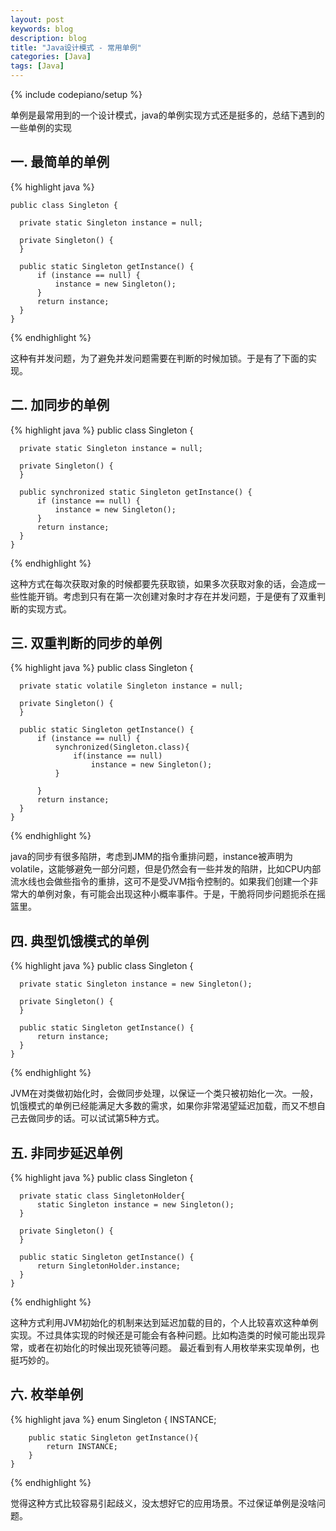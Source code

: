 ```yaml
---
layout: post
keywords: blog
description: blog
title: "Java设计模式 - 常用单例"
categories: [Java]
tags: [Java]
---
```

{% include codepiano/setup %}


单例是最常用到的一个设计模式，java的单例实现方式还是挺多的，总结下遇到的一些单例的实现

## 一. 最简单的单例

{% highlight java %}

    public class Singleton {

      private static Singleton instance = null;
  
      private Singleton() {
      }
  
      public static Singleton getInstance() {
          if (instance == null) {
              instance = new Singleton();
          }
          return instance;
      }
    }

{% endhighlight %}

这种有并发问题，为了避免并发问题需要在判断的时候加锁。于是有了下面的实现。

## 二. 加同步的单例

{% highlight java %}
    public class Singleton {

      private static Singleton instance = null;
  
      private Singleton() {
      }
  
      public synchronized static Singleton getInstance() {
          if (instance == null) {
              instance = new Singleton();
          }
          return instance;
      }
    }
{% endhighlight %}

这种方式在每次获取对象的时候都要先获取锁，如果多次获取对象的话，会造成一些性能开销。考虑到只有在第一次创建对象时才存在并发问题，于是便有了双重判断的实现方式。

## 三. 双重判断的同步的单例

{% highlight java %}
    public class Singleton {

      private static volatile Singleton instance = null;

      private Singleton() {
      }

      public static Singleton getInstance() {
          if (instance == null) {
              synchronized(Singleton.class){
                  if(instance == null)
                      instance = new Singleton();
              }

          }
          return instance;
      }
    }
{% endhighlight %}

java的同步有很多陷阱，考虑到JMM的指令重排问题，instance被声明为volatile，这能够避免一部分问题，但是仍然会有一些并发的陷阱，比如CPU内部流水线也会做些指令的重排，这可不是受JVM指令控制的。如果我们创建一个非常大的单例对象，有可能会出现这种小概率事件。于是，干脆将同步问题扼杀在摇篮里。

## 四. 典型饥饿模式的单例

{% highlight java %}
    public class Singleton {

      private static Singleton instance = new Singleton();

      private Singleton() {
      }

      public static Singleton getInstance() {
          return instance;
      }
    }
{% endhighlight %}

JVM在对类做初始化时，会做同步处理，以保证一个类只被初始化一次。一般，饥饿模式的单例已经能满足大多数的需求，如果你非常渴望延迟加载，而又不想自己去做同步的话。可以试试第5种方式。

## 五. 非同步延迟单例

{% highlight java %}
    public class Singleton {

      private static class SingletonHolder{
          static Singleton instance = new Singleton();
      }

      private Singleton() {
      }

      public static Singleton getInstance() {
          return SingletonHolder.instance;
      }
    }
{% endhighlight %}

这种方式利用JVM初始化的机制来达到延迟加载的目的，个人比较喜欢这种单例实现。不过具体实现的时候还是可能会有各种问题。比如构造类的时候可能出现异常，或者在初始化的时候出现死锁等问题。 最近看到有人用枚举来实现单例，也挺巧妙的。

## 六. 枚举单例

{% highlight java %}
    enum Singleton {
        INSTANCE;

        public static Singleton getInstance(){
            return INSTANCE;
        }
    }
{% endhighlight %}

觉得这种方式比较容易引起歧义，没太想好它的应用场景。不过保证单例是没啥问题。


























